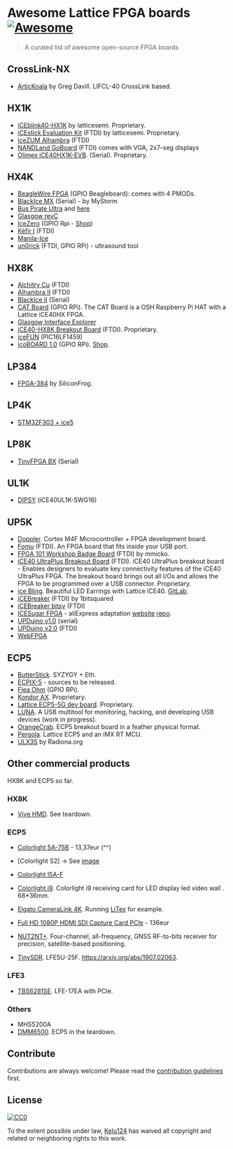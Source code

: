 # Awesome Lattice FPGA boards [![Awesome](https://cdn.rawgit.com/sindresorhus/awesome/d7305f38d29fed78fa85652e3a63e154dd8e8829/media/badge.svg)](https://github.com/sindresorhus/awesome#readme)
> A curated list of awesome open-source FPGA boards

## CrossLink-NX 

* [ArticKoala](https://www.hackster.io/news/greg-davill-s-at-it-again-say-hello-to-the-arctickoala-1f7ecbfa10af) by Greg Davill. LIFCL-40 CrossLink based.

## HX1K

* [iCEblink40-HX1K](http://www.latticesemi.com/iceblink40-hx1k) by latticesemi. Proprietary.
* [iCEstick Evaluation Kit](https://www.latticesemi.com/icestick) (FTDI)  by latticesemi. Proprietary.
* [iceZUM Alhambra](https://alhambrabits.com/alhambra/) (FTDI)
* [NANDLand GoBoard](https://www.nandland.com/goboard/introduction.html) (FTDI) comes with VGA, 2x7-seg displays
* [Olimex iCE40HX1K-EVB](https://www.olimex.com/Products/FPGA/iCE40/iCE40HX1K-EVB/open-source-hardware). (Serial). Proprietary.

## HX4K

* [BeagleWire FPGA](https://www.crowdsupply.com/qwerty-embedded-design/beaglewire) (GPIO Beagleboard): comes with 4 PMODs.
* [BlackIce MX](https://www.tindie.com/products/Folknology/blackice-mx/) (Serial) - by MyStorm
* [Bus Pirate Ultra](http://dangerousprototypes.com/blog/2019/10/03/prototype-bus-pirate-logic-analyzer-with-ice40-fpga/) and [here](https://github.com/DangerousPrototypes/BusPirateUltraHardware)
* [Glasgow revC](https://github.com/GlasgowEmbedded/glasgow)
* [IceZero](https://blackmesalabs.wordpress.com/2017/02/07/icezero-fpga-board-for-rasppi/) (GPIO Rpi - [Shop](https://shop.trenz-electronic.de/en/TE0876-02-Ice-Zero-with-Lattice-ICE-ICE40HX))
* [Kéfir I](http://fpgalibre.sourceforge.net/Kefir_en/index.html) (FTDI)
* [Manila-Ice](https://github.com/joshtyler/manila-ice)
* [un0rick](http://un0rick.cc) (FTDI, GPIO RPi) - ultrasound tool

## HX8K

* [Alchitry Cu](https://alchitry.com/products/alchitry-cu-fpga-development-board) (FTDI)
* [Alhambra II](https://github.com/FPGAwars/Alhambra-II-FPGA) (FTDI)
* [BlackIce II](https://github.com/mystorm-org/BlackIce-II/wiki/Getting-Started) (Serial)
* [CAT Board](https://github.com/xesscorp/CAT-Board) (GPIO RPi). The CAT Board is a OSH Raspberry Pi HAT with a Lattice iCE40HX FPGA.
* [Glasgow Interface Explorer](https://www.crowdsupply.com/1bitsquared/glasgow)
* [iCE40-HX8K Breakout Board](http://www.latticesemi.com/en/Products/DevelopmentBoardsAndKits/iCE40HX8KBreakoutBoard.aspx) (FTDI). Proprietary.
* [iceFUN](https://en.manu-systems.com/DEV-ICEFUN.shtml) (PIC16LF1459)
* [icoBOARD 1.0](http://icoboard.org/about-icoboard.html) (GPIO RPi). [Shop](https://shop.trenz-electronic.de/en/TE0887-03M-icoBoard-Version-1.1-with-8-MBit-SRAM).

## LP384

* [FPGA-384](FPGA-384) by SiliconFrog.

## LP4K

* [STM32F303 + ice5](http://ebrombaugh.studionebula.com/embedded/f303_ice5/) 

## LP8K

* [TinyFPGA BX](https://www.crowdsupply.com/tinyfpga/tinyfpga-bx) (Serial)

## UL1K 

* [DIPSY](https://hackaday.io/project/6592-dipsy) (iCE40UL1K-SWG16)

## UP5K

* [Doppler](https://dadamachines.com/product/doppler/). Cortex M4F Microcontroller + FPGA development board.
* [Fomu](https://www.crowdsupply.com/sutajio-kosagi/fomu) (FTDI). An FPGA board that fits inside your USB port.
* [FPGA 101 Workshop Badge Board](https://github.com/mmicko/fpga101-workshop) (FTDI) by mmicko.
* [iCE40 UltraPlus Breakout Board](https://www.latticesemi.com/en/Products/DevelopmentBoardsAndKits/iCE40UltraPlusBreakoutBoard) (FTDI). iCE40 UltraPlus breakout board - Enables designers to evaluate key connectivity features of the iCE40 UltraPlus FPGA. The breakout board brings out all I/Os and allows the FPGA to be programmed over a USB connector. Proprietary.
* [ice Bling](https://electronut.in/ice-bling-making-led-earrings-with-an-fpga/). Beautiful LED Earrings with Lattice iCE40. [GitLab](https://gitlab.com/electronutlabs-public/ice-bling).
* [iCEBreaker](https://www.crowdsupply.com/1bitsquared/icebreaker-fpga) (FTDI) by 1bitsquared
* [iCEBreaker bitsy](https://github.com/esden/icebreaker/tree/master/hardware/bitsy-v0.1a) (FTDI)
* [ICESugar FPGA](https://de.aliexpress.com/item/4000931627590.html) - aliExpress adaptation [website](https://www.muselab-tech.com/zai-icesugarshang-yun-xing-muraxsoc/) [repo](https://github.com/wuxx/icesugar).
* [UPDuino v1.0](http://www.gnarlygrey.com/?i=1) (serial)
* [UPDuino v2.0](http://www.gnarlygrey.com/?i=1) (FTDI)
* [WebFPGA](https://www.kickstarter.com/projects/ryanmjacobs/webfpga-rapid-fpga-development-system)

## ECP5

* [ButterStick](https://github.com/gregdavill/ButterStick). SYZYGY + Eth.
* [ECPIX-5](https://twitter.com/LambdaConcept) - sources to be released. 
* [Flea Ohm](https://www.fleasystems.com/fleaFPGA_Ohm.html) (GPIO RPi).
* [Kondor AX](https://www.latticesemi.com/en/Products/DevelopmentBoardsAndKits/KONDORAX). Proprietary.
* [Lattice ECP5-5G dev board](https://www.latticesemi.com/en/Products/DevelopmentBoardsAndKits/ECP55GVersaDevKit). Proprietary.
* [LUNA](https://github.com/greatscottgadgets/luna). A USB multitool for monitoring, hacking, and developing USB devices (work in progress).
* [OrangeCrab](https://github.com/gregdavill/OrangeCrab). ECP5 breakout board in a feather physical format.
* [Pergola](https://github.com/pergola-fpga/pergola). Lattice ECP5 and an iMX RT MCU.
* [ULX3S](https://www.crowdsupply.com/radiona/ulx3s) by Radiona.org 

## Other commercial products 

HX8K and ECP5 so far. 

### HX8K

* [Vive HMD](https://tech.nikkeibp.co.jp/dm/atclen/news_en/15mk/050100551/). See teardown.

### ECP5

* [Colorlight 5A-75B](https://fr.aliexpress.com/item/32281130824.html) - 13,37eur (^^)
* [Colorlight S2] -> See [image](https://images-na.ssl-images-amazon.com/images/I/71LIIdGKd2L._SL1200_.jpg)
* [Colorlight I5A-F](https://fr.aliexpress.com/item/32965503071.html?spm=a2g0o.productlist.0.0.264c5846mvNu3I&algo_pvid=298ad15b-e19a-4653-8bac-51ac2682746a&algo_expid=298ad15b-e19a-4653-8bac-51ac2682746a-0&btsid=773bcf40-222b-450f-805c-af72623f12e1&ws_ab_test=searchweb0_0,searchweb201602_10,searchweb201603_55) 
* [Colorlight i9](https://www.alibaba.com/product-detail/Colorlight-i9-receiving-card-for-LED_62044421025.html?spm=a2700.7724857.discountZoneStyleB_top.2.6d4349bbzweop9). Colorlight i9 receiving card for LED display led video wall . 68*36mm.
* [Elgato CameraLink 4K](https://www.amazon.fr/Elgato-20GAM9901-diffusion-enregistrement-cam%C3%A9scope/dp/B07K3FN5MR/). Running [LiTex](https://github.com/enjoy-digital/camlink_4k/) for example.
* [Full HD 1080P HDMI SDI Capture Card PCIe](https://fr.aliexpress.com/item/32736346359.html?storeId=2349192&spm=a2g1y.12024536.productList_2412217.subject_3) - 136eur
* [NUT2NT+](https://www.crowdsupply.com/amungo-navigation/nut2nt-plus). Four-channel, all-frequency, GNSS RF-to-bits receiver for precision, satellite-based positioning.

* [TinySDR](https://deepai.org/publication/tinysdr-low-power-sdr-platform-for-over-the-air-programmable-iot-testbeds). LFE5U-25F. https://arxiv.org/abs/1907.02063.

### LFE3

* [TBS6281SE](https://fr.aliexpress.com/item/32612308360.html). LFE-17EA with PCIe. 

### Others

* MHS5200A
* [DMM6500](https://xdevs.com/review/dmm6500/). ECP5 in the teardown.

## Contribute

Contributions are always welcome!
Please read the [contribution guidelines](contributing.md) first.

## License

[![CC0](https://licensebuttons.net/p/zero/1.0/88x31.png)](https://creativecommons.org/publicdomain/zero/1.0/)

To the extent possible under law, [Kelu124](https://github.com/kelu124) has waived all copyright and related or neighboring rights to this work.
